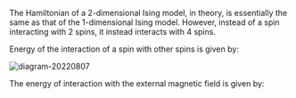 The Hamiltonian of a 2-dimensional Ising model, in theory, is essentially the same as that of the 1-dimensional Ising model. However, instead of a spin interacting with 2 spins, it instead interacts with 4 spins.

Energy of the interaction of a spin with other spins is given by:


![diagram-20220807](https://user-images.githubusercontent.com/65448559/183263066-e5ac2462-b32c-4a2b-b6a2-ec83846145eb.png)


The energy of interaction with the external magnetic field is given by:


